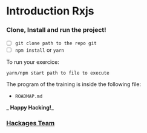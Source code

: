 # Introduction Rxjs

### Clone, Install and run the project!

- [ ] `git clone path to the repo git`
- [ ] `npm install` or `yarn`

To run your exercice:

```bash
yarn/npm start path to file to execute
```

The program of the training is inside the following file:

- `ROADMAP.md`

**_ Happy Hacking!_**

### [Hackages Team](https://hackages.io)
